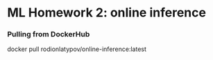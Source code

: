 # ML Homework 2: online inference

### Pulling from DockerHub

docker pull rodionlatypov/online-inference:latest
